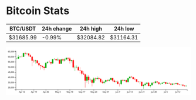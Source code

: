 # Bitcoin Stats

BTC/USDT|24h change|24h high|24h low|
|---|---|---|---|
|$31685.99|-0.99%|$32084.82|$31164.31|

<img src="./chart.svg">
